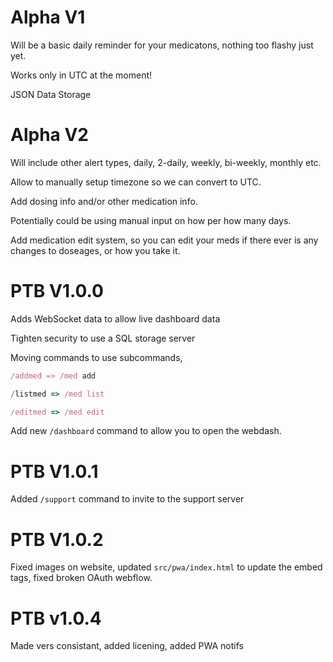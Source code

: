 # Alpha V1

Will be a basic daily reminder for your medicatons, nothing too flashy just yet.

Works only in UTC at the moment!

JSON Data Storage

# Alpha V2

Will include other alert types, daily, 2-daily, weekly, bi-weekly, monthly etc.

Allow to manually setup timezone so we can convert to UTC.

Add dosing info and/or other medication info.

Potentially could be using manual input on how per how many days.

Add medication edit system, so you can edit your meds if there ever is any changes to doseages, or how you take it.

# PTB V1.0.0

Adds WebSocket data to allow live dashboard data

Tighten security to use a SQL storage server

Moving commands to use subcommands, 

```js
/addmed => /med add

/listmed => /med list

/editmed => /med edit

```

Add new `/dashboard` command to allow you to open the webdash.

# PTB V1.0.1

Added `/support` command to invite to the support server

# PTB V1.0.2

Fixed images on website, updated `src/pwa/index.html` to update the embed tags, fixed broken OAuth webflow. 

# PTB v1.0.4

Made vers consistant, added licening, added PWA notifs